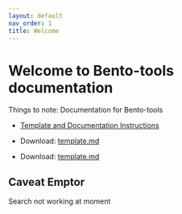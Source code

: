```yaml
---
layout: default
nav_order: 1
title: Welcome
---
```


# Welcome to Bento-tools documentation

Things to note: Documentation for Bento-tools

* [Template and Documentation Instructions](https://cbiit.github.io/bento-docs/reference/template)


* Download: <a href="https://github.com/CBIIT/bento-docs/blob/master/reference/template.md" download="template.md">template.md</a>
* Download: <a id="raw-url" href="https://raw.githubusercontent.com/CBIIT/bento-docs/master/reference/template.md">template.md</a>

## Caveat Emptor
Search not working at moment


